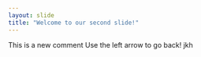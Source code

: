 ```yaml
---
layout: slide
title: "Welcome to our second slide!"
---
```

This is a new comment
Use the left arrow to go back!
jkh
